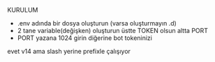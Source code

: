 KURULUM

- .env adında bir dosya oluşturun (varsa oluşturmayın .d)
- 2 tane variable(değişken) oluşturun üstte TOKEN olsun altta PORT
- PORT yazana 1024 girin diğerine bot tokeninizi


evet v14 ama slash yerine prefixle çalışıyor
